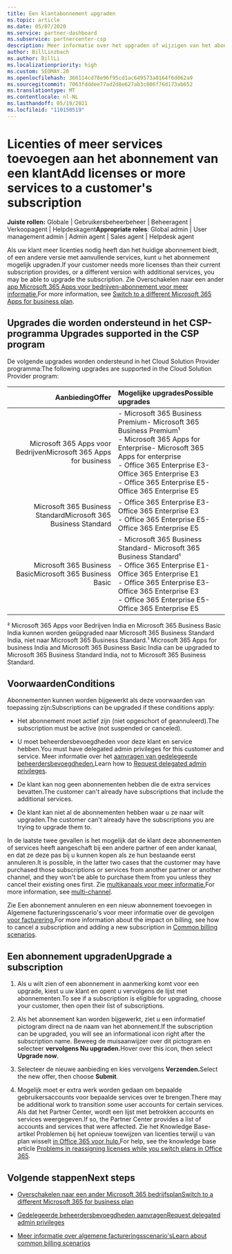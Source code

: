 ```yaml
---
title: Een klantabonnement upgraden
ms.topic: article
ms.date: 05/07/2020
ms.service: partner-dashboard
ms.subservice: partnercenter-csp
description: Meer informatie over het upgraden of wijzigen van het abonnement van een klant. Voeg meer licenties toe of ga naar een andere versie met meer services.
author: BillLinzbach
ms.author: BillLi
ms.localizationpriority: high
ms.custom: SEOMAY.20
ms.openlocfilehash: 366114cd78e96f95cd1ac649573a0164f6d062a9
ms.sourcegitcommit: 7063fdddee77ad2d8e627ab3c806f76d173ab652
ms.translationtype: MT
ms.contentlocale: nl-NL
ms.lasthandoff: 05/19/2021
ms.locfileid: "110150519"
---
```

# <a name="add-licenses-or-more-services-to-a-customers-subscription"></a><span data-ttu-id="b5023-104">Licenties of meer services toevoegen aan het abonnement van een klant</span><span class="sxs-lookup"><span data-stu-id="b5023-104">Add licenses or more services to a customer's subscription</span></span>

<span data-ttu-id="b5023-105">**Juiste rollen:** Globale | Gebruikersbeheerbeheer | Beheeragent | Verkoopagent | Helpdeskagent</span><span class="sxs-lookup"><span data-stu-id="b5023-105">**Appropriate roles**: Global admin | User management admin | Admin agent | Sales agent | Helpdesk agent</span></span>

<span data-ttu-id="b5023-106">Als uw klant meer licenties nodig heeft dan het huidige abonnement biedt, of een andere versie met aanvullende services, kunt u het abonnement mogelijk upgraden.</span><span class="sxs-lookup"><span data-stu-id="b5023-106">If your customer needs more licenses than their current subscription provides, or a different version with additional services, you may be able to upgrade the subscription.</span></span> <span data-ttu-id="b5023-107">Zie Overschakelen naar een ander [app Microsoft 365 Apps voor bedrijven-abonnement voor meer informatie.](/microsoft-365/commerce/subscriptions/switch-to-a-different-plan)</span><span class="sxs-lookup"><span data-stu-id="b5023-107">For more information, see [Switch to a different Microsoft 365 Apps for business plan](/microsoft-365/commerce/subscriptions/switch-to-a-different-plan).</span></span>

## <a name="upgrades-supported-in-the-csp-program"></a><span data-ttu-id="b5023-108">Upgrades die worden ondersteund in het CSP-programma <a id="upgradesubscription"></a></span><span class="sxs-lookup"><span data-stu-id="b5023-108">Upgrades supported in the CSP program <a id="upgradesubscription"></a></span></span>

<span data-ttu-id="b5023-109">De volgende upgrades worden ondersteund in het Cloud Solution Provider programma:</span><span class="sxs-lookup"><span data-stu-id="b5023-109">The following upgrades are supported in the Cloud Solution Provider program:</span></span>

| <span data-ttu-id="b5023-110">Aanbieding</span><span class="sxs-lookup"><span data-stu-id="b5023-110">Offer</span></span> | <span data-ttu-id="b5023-111">Mogelijke upgrades</span><span class="sxs-lookup"><span data-stu-id="b5023-111">Possible upgrades</span></span>|
|---:|:---|
| <span data-ttu-id="b5023-112">Microsoft 365 Apps voor Bedrijven</span><span class="sxs-lookup"><span data-stu-id="b5023-112">Microsoft 365 Apps for business</span></span>   | <span data-ttu-id="b5023-113">- Microsoft 365 Business Premium</span><span class="sxs-lookup"><span data-stu-id="b5023-113">- Microsoft 365 Business Premium¹</span></span> <br/>  <span data-ttu-id="b5023-114">- Microsoft 365 Apps for Enterprise</span><span class="sxs-lookup"><span data-stu-id="b5023-114">- Microsoft 365 Apps for enterprise</span></span> <br/> <span data-ttu-id="b5023-115">- Office 365 Enterprise E3</span><span class="sxs-lookup"><span data-stu-id="b5023-115">- Office 365 Enterprise E3</span></span> <br/> <span data-ttu-id="b5023-116">- Office 365 Enterprise E5</span><span class="sxs-lookup"><span data-stu-id="b5023-116">- Office 365 Enterprise E5</span></span> <br/> |
| <span data-ttu-id="b5023-117">Microsoft 365 Business Standard</span><span class="sxs-lookup"><span data-stu-id="b5023-117">Microsoft 365 Business Standard</span></span>    | <span data-ttu-id="b5023-118">- Office 365 Enterprise E3</span><span class="sxs-lookup"><span data-stu-id="b5023-118">- Office 365 Enterprise E3</span></span> <br/> <span data-ttu-id="b5023-119">- Office 365 Enterprise E5</span><span class="sxs-lookup"><span data-stu-id="b5023-119">- Office 365 Enterprise E5</span></span> <br/> |
| <span data-ttu-id="b5023-120">Microsoft 365 Business Basic</span><span class="sxs-lookup"><span data-stu-id="b5023-120">Microsoft 365 Business Basic</span></span> | <span data-ttu-id="b5023-121">- Microsoft 365 Business Standard</span><span class="sxs-lookup"><span data-stu-id="b5023-121">- Microsoft 365 Business Standard¹</span></span> <br/> <span data-ttu-id="b5023-122">- Office 365 Enterprise E1</span><span class="sxs-lookup"><span data-stu-id="b5023-122">- Office 365 Enterprise E1</span></span> <br/> <span data-ttu-id="b5023-123">- Office 365 Enterprise E3</span><span class="sxs-lookup"><span data-stu-id="b5023-123">- Office 365 Enterprise E3</span></span><br/> <span data-ttu-id="b5023-124">- Office 365 Enterprise E5</span><span class="sxs-lookup"><span data-stu-id="b5023-124">- Office 365 Enterprise E5</span></span> <br/> |

<span data-ttu-id="b5023-125">² Microsoft 365 Apps voor Bedrijven India en Microsoft 365 Business Basic India kunnen worden geüpgraded naar Microsoft 365 Business Standard India, niet naar Microsoft 365 Business Standard.</span><span class="sxs-lookup"><span data-stu-id="b5023-125">¹ Microsoft 365 Apps for business India and Microsoft 365 Business Basic India can be upgraded to Microsoft 365 Business Standard India, not to Microsoft 365 Business Standard.</span></span>


## <a name="conditions"></a><span data-ttu-id="b5023-126">Voorwaarden</span><span class="sxs-lookup"><span data-stu-id="b5023-126">Conditions</span></span>

<span data-ttu-id="b5023-127">Abonnementen kunnen worden bijgewerkt als deze voorwaarden van toepassing zijn:</span><span class="sxs-lookup"><span data-stu-id="b5023-127">Subscriptions can be upgraded if these conditions apply:</span></span>

- <span data-ttu-id="b5023-128">Het abonnement moet actief zijn (niet opgeschort of geannuleerd).</span><span class="sxs-lookup"><span data-stu-id="b5023-128">The subscription must be active (not suspended or canceled).</span></span>

- <span data-ttu-id="b5023-129">U moet beheerdersbevoegdheden voor deze klant en service hebben.</span><span class="sxs-lookup"><span data-stu-id="b5023-129">You must have delegated admin privileges for this customer and service.</span></span> <span data-ttu-id="b5023-130">Meer informatie over het [aanvragen van gedelegeerde beheerdersbevoegdheden.](request-a-relationship-with-a-customer.md)</span><span class="sxs-lookup"><span data-stu-id="b5023-130">Learn how to [Request delegated admin privileges](request-a-relationship-with-a-customer.md).</span></span>

- <span data-ttu-id="b5023-131">De klant kan nog geen abonnementen hebben die de extra services bevatten.</span><span class="sxs-lookup"><span data-stu-id="b5023-131">The customer can't already have subscriptions that include the additional services.</span></span>

- <span data-ttu-id="b5023-132">De klant kan niet al de abonnementen hebben waar u ze naar wilt upgraden.</span><span class="sxs-lookup"><span data-stu-id="b5023-132">The customer can't already have the subscriptions you are trying to upgrade them to.</span></span>

<span data-ttu-id="b5023-133">In de laatste twee gevallen is het mogelijk dat de klant deze abonnementen of services heeft aangeschaft bij een andere partner of een ander kanaal, en dat ze deze pas bij u kunnen kopen als ze hun bestaande eerst annuleren.</span><span class="sxs-lookup"><span data-stu-id="b5023-133">It is possible, in the latter two cases that the customer may have purchased those subscriptions or services from another partner or another channel, and they won't be able to purchase them from you unless they cancel their existing ones first.</span></span> <span data-ttu-id="b5023-134">Zie [multikanaals voor meer informatie.](multichannel.md)</span><span class="sxs-lookup"><span data-stu-id="b5023-134">For more information, see [multi-channel](multichannel.md).</span></span>

<span data-ttu-id="b5023-135">Zie Een abonnement annuleren en een nieuw abonnement toevoegen in Algemene factureringsscenario's voor meer informatie over de gevolgen [voor facturering.](common-billing-scenarios.md)</span><span class="sxs-lookup"><span data-stu-id="b5023-135">For more information about the impact on billing, see how to cancel a subscription and adding a new subscription in [Common billing scenarios](common-billing-scenarios.md).</span></span>

## <a name="upgrade-a-subscription"></a><span data-ttu-id="b5023-136">Een abonnement upgraden</span><span class="sxs-lookup"><span data-stu-id="b5023-136">Upgrade a subscription</span></span>

1. <span data-ttu-id="b5023-137">Als u wilt zien of een abonnement in aanmerking komt voor een upgrade, kiest u uw klant en opent u vervolgens de lijst met abonnementen.</span><span class="sxs-lookup"><span data-stu-id="b5023-137">To see if a subscription is eligible for upgrading, choose your customer, then open their list of subscriptions.</span></span>

2. <span data-ttu-id="b5023-138">Als het abonnement kan worden bijgewerkt, ziet u een informatief pictogram direct na de naam van het abonnement.</span><span class="sxs-lookup"><span data-stu-id="b5023-138">If the subscription can be upgraded, you will see an informational icon right after the subscription name.</span></span> <span data-ttu-id="b5023-139">Beweeg de muisaanwijzer over dit pictogram en selecteer **vervolgens Nu upgraden.**</span><span class="sxs-lookup"><span data-stu-id="b5023-139">Hover over this icon, then select **Upgrade now**.</span></span>

3. <span data-ttu-id="b5023-140">Selecteer de nieuwe aanbieding en kies vervolgens **Verzenden.**</span><span class="sxs-lookup"><span data-stu-id="b5023-140">Select the new offer, then choose **Submit**.</span></span>

4. <span data-ttu-id="b5023-141">Mogelijk moet er extra werk worden gedaan om bepaalde gebruikersaccounts voor bepaalde services over te brengen.</span><span class="sxs-lookup"><span data-stu-id="b5023-141">There may be additional work to transition some user accounts for certain services.</span></span> <span data-ttu-id="b5023-142">Als dat het Partner Center, wordt een lijst met betrokken accounts en services weergegeven.</span><span class="sxs-lookup"><span data-stu-id="b5023-142">If so, the Partner Center provides a list of accounts and services that were affected.</span></span> <span data-ttu-id="b5023-143">Zie het Knowledge Base-artikel Problemen bij het opnieuw toewijzen van licenties terwijl u van plan wisselt [in Office 365 voor hulp.](/microsoft-365/commerce/subscriptions/switch-to-a-different-plan)</span><span class="sxs-lookup"><span data-stu-id="b5023-143">For help, see the knowledge base article [Problems in reassigning licenses while you switch plans in Office 365](/microsoft-365/commerce/subscriptions/switch-to-a-different-plan).</span></span>


## <a name="next-steps"></a><span data-ttu-id="b5023-144">Volgende stappen</span><span class="sxs-lookup"><span data-stu-id="b5023-144">Next steps</span></span>

- [<span data-ttu-id="b5023-145">Overschakelen naar een ander Microsoft 365 bedrijfsplan</span><span class="sxs-lookup"><span data-stu-id="b5023-145">Switch to a different Microsoft 365 for business plan</span></span>](/microsoft-365/commerce/subscriptions/switch-to-a-different-plan)

- [<span data-ttu-id="b5023-146">Gedelegeerde beheerdersbevoegdheden aanvragen</span><span class="sxs-lookup"><span data-stu-id="b5023-146">Request delegated admin privileges</span></span>](request-a-relationship-with-a-customer.md)

- [<span data-ttu-id="b5023-147">Meer informatie over algemene factureringsscenario's</span><span class="sxs-lookup"><span data-stu-id="b5023-147">Learn about common billing scenarios</span></span>](common-billing-scenarios.md)
